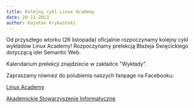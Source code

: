 ```yaml
---
title: Kolejny cykl Linux Academy
date: 20-11-2013 
author: Kajetan Krykwiński
---
```

Od przyszłego wtorku (26 listopada) oficjalnie rozpoczynamy kolejny cykl wykładów Linux Academy! Rozpoczynamy prelekcją Błażeja Święcickiego dotyczącą idei Semantic Web.

Kalendarium prelekcji znajdziecie w zakładce "Wykłady".

Zapraszamy również do polubienia naszych fanpage na Facebooku:

<a href="https://www.facebook.com/LinuxAcademyPWR">Linux Academy</a>

<a href="https://www.facebook.com/ASI.PWr">Akademickie Stowarzyszenie Informatyczne</a>
